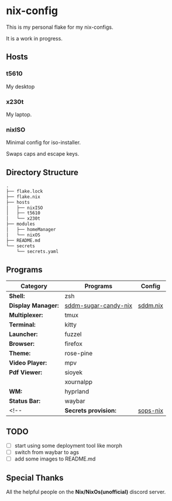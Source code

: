 # nix-config

This is my personal flake for my nix-configs.

It is a work in progress.

## Hosts

### t5610

My desktop

<!-- <details> -->
<!---->
<!-- <summary>sddm preview</summary> -->
<!---->
<!-- #### SDDM Preview -->
<!---->
<!-- </details> -->

### x230t

My laptop.

### nixISO

Minimal config for iso-installer.

Swaps caps and escape keys.

## Directory Structure

```txt
.
├── flake.lock
├── flake.nix
├── hosts
│   ├── nixISO
│   ├── t5610
│   └── x230t
├── modules
│   ├── homeManager
│   └── nixOS
├── README.md
└── secrets
    └── secrets.yaml
```

## Programs

| Category               | Programs         | Config           |
|------------------------|------------------|------------------|
| **Shell:**             | zsh              |                  |
| **Display Manager:**   | [sddm-sugar-candy-nix](https://gitlab.com/Zhaith-Izaliel/sddm-sugar-candy-nix) | [sddm.nix](./modules/nixOS/sddm.nix) |
| **Multiplexer:**       | tmux             |                  |
| **Terminal:**          | kitty            |                  |
| **Launcher:**          | fuzzel           |                  |
| **Browser:**           | firefox          |                  |
| **Theme:**             | rose-pine        |                  |
| **Video Player:**      | mpv              |                  |
| **Pdf Viewer:**        | sioyek           |                  |
|                        | xournalpp        |                  |
| **WM:**                | hyprland         |                  |
| **Status Bar:**        | waybar           |                  |
<!-- | **Secrets provision:** | [sops-nix](https://github.com/Mic92/sops-nix)         |                  | -->

<!-- |                        |                  | -->
<!-- |-----------------------|------------------| -->
<!-- | **Shell:**             | zsh              | -->
<!-- | **Display Manager:**   | sddm             | -->
<!-- | **Multiplexer:**       | tmux             | -->
<!-- | **Terminal:**          | kitty            | -->
<!-- | **Launcher:**          | fuzzel           | -->
<!-- | **Browser:**           | firefox          | -->
<!-- | **Theme:**             | rose-pine        | -->
<!-- | **Video Player:**      | mpv              | -->
<!-- | **Pdf Viewer:**        | sioyek/xournalpp | -->
<!-- | **WM:**                | hyprland         | -->
<!-- | **Status Bar:**        | waybar           | -->
<!-- | **Secrets provision:** | sops-nix         | -->

## TODO

- [ ] start using some deployment tool like morph
- [ ] switch from waybar to ags
- [ ] add some images to README.md

## Special Thanks

All the helpful people on the **Nix/NixOs(unofficial)** discord server.
